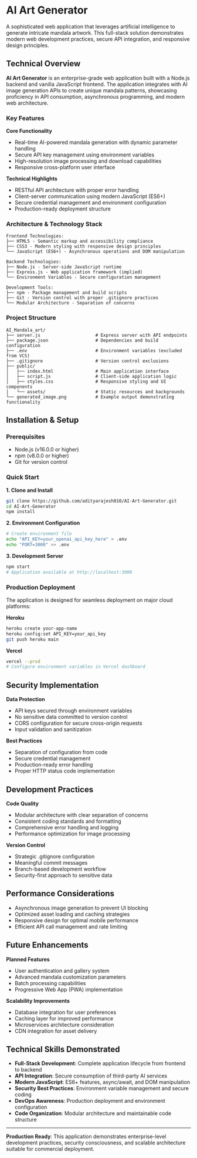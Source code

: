 # AI Art Generator

A sophisticated web application that leverages artificial intelligence to generate intricate mandala artwork. This full-stack solution demonstrates modern web development practices, secure API integration, and responsive design principles.

## Technical Overview

**AI Art Generator** is an enterprise-grade web application built with a Node.js backend and vanilla JavaScript frontend. The application integrates with AI image generation APIs to create unique mandala patterns, showcasing proficiency in API consumption, asynchronous programming, and modern web architecture.

### Key Features

**Core Functionality**
- Real-time AI-powered mandala generation with dynamic parameter handling
- Secure API key management using environment variables
- High-resolution image processing and download capabilities
- Responsive cross-platform user interface

**Technical Highlights**
- RESTful API architecture with proper error handling
- Client-server communication using modern JavaScript (ES6+)
- Secure credential management and environment configuration
- Production-ready deployment structure

### Architecture & Technology Stack

```
Frontend Technologies:
├── HTML5 - Semantic markup and accessibility compliance
├── CSS3 - Modern styling with responsive design principles
└── JavaScript (ES6+) - Asynchronous operations and DOM manipulation

Backend Technologies:
├── Node.js - Server-side JavaScript runtime
├── Express.js - Web application framework (implied)
└── Environment Variables - Secure configuration management

Development Tools:
├── npm - Package management and build scripts
├── Git - Version control with proper .gitignore practices
└── Modular Architecture - Separation of concerns
```

### Project Structure

```
AI_Mandala_art/
├── server.js                     # Express server with API endpoints
├── package.json                  # Dependencies and build configuration
├── .env                          # Environment variables (excluded from VCS)
├── .gitignore                    # Version control exclusions
├── public/
│   ├── index.html                # Main application interface
│   ├── script.js                 # Client-side application logic
│   ├── styles.css                # Responsive styling and UI components
│   └── assets/                   # Static resources and backgrounds
└── generated_image.png           # Example output demonstrating functionality
```

## Installation & Setup

### Prerequisites
- Node.js (v16.0.0 or higher)
- npm (v8.0.0 or higher)
- Git for version control

### Quick Start

**1. Clone and Install**
```bash
git clone https://github.com/adityarajesh010/AI-Art-Generator.git
cd AI-Art-Generator
npm install
```

**2. Environment Configuration**
```bash
# Create environment file
echo "API_KEY=your_openai_api_key_here" > .env
echo "PORT=3000" >> .env
```

**3. Development Server**
```bash
npm start
# Application available at http://localhost:3000
```

### Production Deployment

The application is designed for seamless deployment on major cloud platforms:

**Heroku**
```bash
heroku create your-app-name
heroku config:set API_KEY=your_api_key
git push heroku main
```

**Vercel**
```bash
vercel --prod
# Configure environment variables in Vercel dashboard
```

## Security Implementation

**Data Protection**
- API keys secured through environment variables
- No sensitive data committed to version control
- CORS configuration for secure cross-origin requests
- Input validation and sanitization

**Best Practices**
- Separation of configuration from code
- Secure credential management
- Production-ready error handling
- Proper HTTP status code implementation

## Development Practices

**Code Quality**
- Modular architecture with clear separation of concerns
- Consistent coding standards and formatting
- Comprehensive error handling and logging
- Performance optimization for image processing

**Version Control**
- Strategic .gitignore configuration
- Meaningful commit messages
- Branch-based development workflow
- Security-first approach to sensitive data

## Performance Considerations

- Asynchronous image generation to prevent UI blocking
- Optimized asset loading and caching strategies
- Responsive design for optimal mobile performance
- Efficient API call management and rate limiting

## Future Enhancements

**Planned Features**
- User authentication and gallery system
- Advanced mandala customization parameters
- Batch processing capabilities
- Progressive Web App (PWA) implementation

**Scalability Improvements**
- Database integration for user preferences
- Caching layer for improved performance
- Microservices architecture consideration
- CDN integration for asset delivery

## Technical Skills Demonstrated

- **Full-Stack Development**: Complete application lifecycle from frontend to backend
- **API Integration**: Secure consumption of third-party AI services
- **Modern JavaScript**: ES6+ features, async/await, and DOM manipulation
- **Security Best Practices**: Environment variable management and secure coding
- **DevOps Awareness**: Production deployment and environment configuration
- **Code Organization**: Modular architecture and maintainable code structure

---

**Production Ready**: This application demonstrates enterprise-level development practices, security consciousness, and scalable architecture suitable for commercial deployment.
